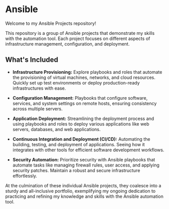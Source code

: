 # Ansible

Welcome to my Ansible Projects repository! 


This repository is a group of Ansible projects that demonstrate my skills with the automation tool. Each project focuses on different aspects of infrastructure management, configuration, and deployment.



## What's Included

- **Infrastructure Provisioning:** Explore playbooks and roles that automate the provisioning of virtual machines, networks, and cloud resources. Quickly set up test environments or deploy production-ready infrastructures with ease.

- **Configuration Management:** Playbooks that configure software, services, and system settings on remote hosts, ensuring consistency across multiple servers.

- **Application Deployment:** Streamlining the deployment process and using playbooks and roles to deploy various applications like web servers, databases, and web applications. 

- **Continuous Integration and Deployment (CI/CD):** Automating the building, testing, and deployment of applications. Seeing how it integrates with other tools for efficient software development workflows.

- **Security Automation:** Prioritize security with Ansible playbooks that automate tasks like managing firewall rules, user access, and applying security patches. Maintain a robust and secure infrastructure effortlessly.


At the culmination of these individual Ansible projects, they coalesce into a sturdy and all-inclusive portfolio, exemplifying my ongoing dedication to practicing and refining my knowledge and skills with the Ansible automation tool.
